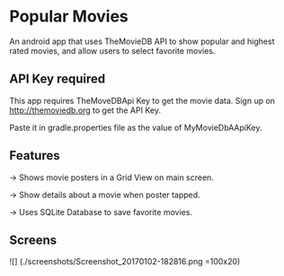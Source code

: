 # Popular Movies
An android app that uses TheMovieDB API to show popular and highest rated movies, and allow users to select favorite movies.

## API Key required
This app requires TheMoveDBApi Key to get the movie data. Sign up on http://themoviedb.org to get the API Key.

Paste it in gradle.properties file as the value of MyMovieDbAApiKey.

## Features
-> Shows movie posters in a Grid View on main screen.

-> Show details about a movie when poster tapped.

-> Uses SQLite Database to save favorite movies.

## Screens

![] (./screenshots/Screenshot_20170102-182816.png =100x20)
